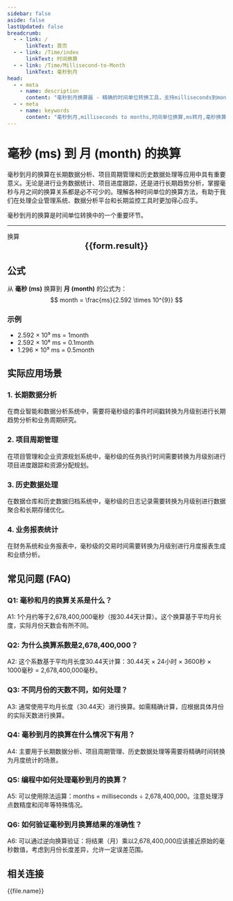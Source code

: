 ```yaml
---
sidebar: false
aside: false
lastUpdated: false
breadcrumb:
  - - link: /
      linkText: 首页
  - - link: /Time/index
      linkText: 时间换算
  - - link: /Time/Millisecond-to-Month
      linkText: 毫秒到月
head:
  - - meta
    - name: description
      content: "毫秒到月换算器 - 精确的时间单位转换工具，支持milliseconds到months的快速换算。适用于长期数据分析、项目周期管理、历史数据处理等场景，提供毫秒(ms)、秒(s)、月等时间单位的换算关系和实际应用指导。"
  - - meta
    - name: keywords
      content: "毫秒到月,milliseconds to months,时间单位换算,ms转月,毫秒换算器,月换算,时间转换,长期数据分析,项目周期管理,历史数据处理,毫秒符号,时间单位,milliseconds,months,时间测量,长期计时"
---
```

# 毫秒 (ms) 到 月 (month) 的换算

毫秒到月的换算在长期数据分析、项目周期管理和历史数据处理等应用中具有重要意义。无论是进行业务数据统计、项目进度跟踪，还是进行长期趋势分析，掌握毫秒与月之间的换算关系都是必不可少的。理解各种时间单位的换算方法，有助于我们在处理企业管理系统、数据分析平台和长期监控工具时更加得心应手。

毫秒到月的换算是时间单位转换中的一个重要环节。

---
<script setup>
import { onMounted, reactive, inject, ref } from 'vue'
import { NButton,NForm ,NFormItem,NInput,NInputNumber,NSelect,NCard,useMessage,NGrid ,NGi  } from 'naive-ui'
import { defineClientComponent } from 'vitepress'
import { Time } from '../files';

const convert = inject('convert')

const form = reactive({
  number: null,
  result: '',
  title: '毫秒到月换算器',
  seoKey: [
    '毫秒到月', 'milliseconds to months', '时间单位换算', 'ms转月', '毫秒换算器',
    '月换算', '时间转换', '长期数据分析', '项目周期管理', '历史数据处理', '毫秒符号',
    '时间单位', 'milliseconds', 'months', '时间测量', '长期计时', '时间计算',
    '单位转换', '时间工具', '换算公式', '时间换算表', '毫秒定义', '月定义',
    '时间精度', '计时精度', '时间标准', '国际单位制', 'SI单位', '时间基准',
    '时间刻度', '时间间隔', '持续时间', '时间跨度', '时间范围', '时间周期',
    '时间频率', '时间节拍', '时间节奏', '时间控制', '时间同步', '时间校准',
    '时间误差'
  ]
})

const convertHandler = () => {
  if (form.number !== null && !isNaN(form.number)) {
    const convertedValue = parseFloat(form.number) / 2592000000
    form.result = `${form.number}ms = ${convertedValue.toFixed(10)}month`
  } else {
    form.result = '请输入有效的数值。'
  }
}
</script>

<n-form size="large" :model="form">
  <n-form-item label="毫秒 (ms)">
    <n-input-number v-model:value="form.number" placeholder="输入毫秒" style="width: 100%" />
  </n-form-item>
  <n-form-item>
    <n-button type="info" @click="convertHandler" block>换算</n-button>
  </n-form-item>
</n-form>

<n-card :title="form.title" size="small" embedded :bordered="false" hoverable>
    <div style="text-align:center;font-size:20px;">
      <strong>{{form.result}}</strong>
    </div>
    <template #footer>
      <div style="font-size:12px;color:#666;text-align:center;">
        <span v-for="(keyword, index) in form.seoKey" :key="index">
          {{ keyword }}<span v-if="index < form.seoKey.length - 1"> | </span>
        </span>
      </div>
    </template>
  </n-card>

## 公式

从 **毫秒 (ms)** 换算到 **月 (month)** 的公式为：
$$ month = \frac{ms}{2.592 \times 10^{9}} $$

### 示例
- 2.592 × 10⁹ ms = 1month
- 2.592 × 10⁸ ms = 0.1month
- 1.296 × 10⁹ ms = 0.5month

## 实际应用场景

### 1. 长期数据分析
在商业智能和数据分析系统中，需要将毫秒级的事件时间戳转换为月级别进行长期趋势分析和业务周期研究。

### 2. 项目周期管理
在项目管理和企业资源规划系统中，毫秒级的任务执行时间需要转换为月级别进行项目进度跟踪和资源分配规划。

### 3. 历史数据处理
在数据仓库和历史数据归档系统中，毫秒级的日志记录需要转换为月级别进行数据聚合和长期存储优化。

### 4. 业务报表统计
在财务系统和业务报表中，毫秒级的交易时间需要转换为月级别进行月度报表生成和业绩分析。

## 常见问题 (FAQ)

### Q1: 毫秒和月的换算关系是什么？
A1: 1个月约等于2,678,400,000毫秒（按30.44天计算）。这个换算基于平均月长度，实际月份天数会有所不同。

### Q2: 为什么换算系数是2,678,400,000？
A2: 这个系数基于平均月长度30.44天计算：30.44天 × 24小时 × 3600秒 × 1000毫秒 = 2,678,400,000毫秒。

### Q3: 不同月份的天数不同，如何处理？
A3: 通常使用平均月长度（30.44天）进行换算。如需精确计算，应根据具体月份的实际天数进行换算。

### Q4: 毫秒到月的换算在什么情况下有用？
A4: 主要用于长期数据分析、项目周期管理、历史数据处理等需要将精确时间转换为月度统计的场景。

### Q5: 编程中如何处理毫秒到月的换算？
A5: 可以使用除法运算：months = milliseconds ÷ 2,678,400,000。注意处理浮点数精度和闰年等特殊情况。

### Q6: 如何验证毫秒到月换算结果的准确性？
A6: 可以通过逆向换算验证：将结果（月）乘以2,678,400,000应该接近原始的毫秒数值，考虑到月份长度差异，允许一定误差范围。
## 相关连接
<n-grid x-gap="12" :cols="2">
  <n-gi v-for="(file, index) in Time" :key="index">
    <n-button
      text
      tag="a"
      :href="file.path"
      type="info"
    >
      {{file.name}}
    </n-button>
  </n-gi>
</n-grid>